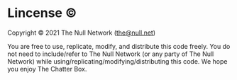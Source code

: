 # Lincense :copyright:
Copyright :copyright: 2021 The Null Network ([the@null.net](mailto:the@null.net))

You are free to use, replicate, modify, and distribute this code freely. You do not need to include/refer to The Null Network (or any party of The Null Network) while using/replicating/modifying/distributing this code. We hope you enjoy The Chatter Box.

